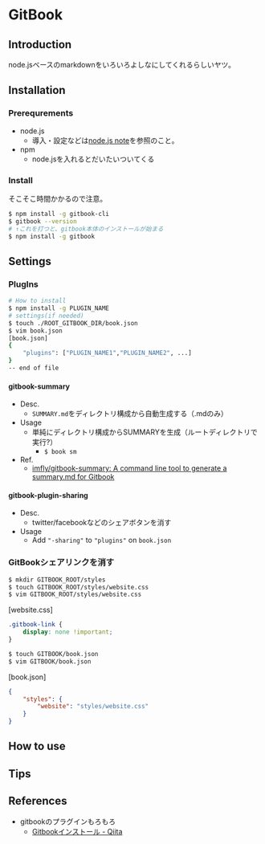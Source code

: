 # GitBook
## Introduction
node.jsベースのmarkdownをいろいろよしなにしてくれるらしいヤツ。
## Installation
### Prerequrements
- node.js
	+ 導入・設定などは[node.js note](../07.DevelopmentLanguage/nodejs.md)を参照のこと。
- npm
	+ node.jsを入れるとだいたいついてくる

### Install
そこそこ時間かかるので注意。
```bash
$ npm install -g gitbook-cli
$ gitbook --version
# ↑これを打つと、gitbook本体のインストールが始まる
$ npm install -g gitbook
```
## Settings
### PlugIns
```bash
# How to install
$ npm install -g PLUGIN_NAME
# settings(if needed)
$ touch ./ROOT_GITBOOK_DIR/book.json
$ vim book.json
[book.json]
{
	"plugins": ["PLUGIN_NAME1","PLUGIN_NAME2", ...]
}
-- end of file
```
#### gitbook-summary
- Desc.
	+ `SUMMARY.md`をディレクトリ構成から自動生成する（.mdのみ）
- Usage
	+ 単純にディレクトリ構成からSUMMARYを生成（ルートディレクトリで実行?）
		* `$ book sm`
- Ref.
	+ [imfly/gitbook-summary: A command line tool to generate a summary.md for Gitbook](https://github.com/imfly/gitbook-summary)

#### gitbook-plugin-sharing
- Desc.
	+ twitter/facebookなどのシェアボタンを消す
- Usage
	+ Add `"-sharing"` to `"plugins"` on `book.json`

### GitBookシェアリンクを消す
```bash
$ mkdir GITBOOK_ROOT/styles
$ touch GITBOOK_ROOT/styles/website.css
$ vim GITBOOK_ROOT/styles/website.css
```
[website.css]
```css
.gitbook-link {
    display: none !important;
}
```
```bash
$ touch GITBOOK/book.json
$ vim GITBOOK/book.json
```
[book.json]
```json
{
    "styles": {
        "website": "styles/website.css"
    }
}
```


## How to use
## Tips
## References
- gitbookのプラグインもろもろ
	* [Gitbookインストール - Qiita](http://qiita.com/tukiyo3/items/fd6b3a3c501cfd9e872f)
